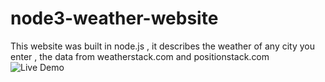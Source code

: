# node3-weather-website
This website was built in node.js , it describes the weather of any city you enter , the data from weatherstack.com and positionstack.com
<br />
![Live Demo](https://samra-weather-application.herokuapp.com/)
